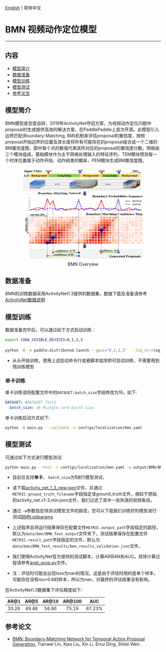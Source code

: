 [English](../../../en/model_zoo/localization/bmn.md) | 简体中文

# BMN 视频动作定位模型

---
## 内容

- [模型简介](#模型简介)
- [数据准备](#数据准备)
- [模型训练](#模型训练)
- [模型测试](#模型测试)
- [参考论文](#参考论文)


## 模型简介

BMN模型是百度自研，2019年ActivityNet夺冠方案，为视频动作定位问题中proposal的生成提供高效的解决方案，在PaddlePaddle上首次开源。此模型引入边界匹配(Boundary-Matching, BM)机制来评估proposal的置信度，按照proposal开始边界的位置及其长度将所有可能存在的proposal组合成一个二维的BM置信度图，图中每个点的数值代表其所对应的proposal的置信度分数。网络由三个模块组成，基础模块作为主干网络处理输入的特征序列，TEM模块预测每一个时序位置属于动作开始、动作结束的概率，PEM模块生成BM置信度图。

<p align="center">
<img src="https://github.com/PaddlePaddle/PaddleVideo/blob/main/docs/images/BMN.png" height=300 width=400 hspace='10'/> <br />
BMN Overview
</p>

## 数据准备

BMN的训练数据采用ActivityNet1.3提供的数据集，数据下载及准备请参考[ActivityNet数据说明](../../dataset/ActivityNet.md)

## 模型训练

数据准备完毕后，可以通过如下方式启动训练：

```bash
export CUDA_VISIBLE_DEVICES=0,1,2,3

python -B -m paddle.distributed.launch --gpus="0,1,2,3"  --log_dir=log_bmn main.py  --validate -c configs/localization/bmn.yaml
```

- 从头开始训练，使用上述启动命令行或者脚本程序即可启动训练，不需要用到预训练模型

### 单卡训练

单卡训练请将配置文件中的`DATASET.batch_size`字段修改为16，如下:

```yaml
DATASET: #DATASET field
  batch_size: 16 #single card bacth size
```

单卡训练启动方式如下:

```bash
python -B main.py  --validate -c configs/localization/bmn.yaml
```


## 模型测试

可通过如下方式进行模型测试:

```bash
python main.py --test -c configs/localization/bmn.yaml -w output/BMN/BMN_epoch_00010.pdparams -o DATASET.batch_size=1
```

- 目前仅支持**单卡**， `batch_size`为**1**进行模型测试，

-  请下载[activity\_net\_1\_3\_new.json](https://paddlemodels.bj.bcebos.com/video_detection/activity_net_1_3_new.json)文件，并通过`METRIC.ground_truth_filename`字段指定该ground_truth文件，相较于原始的activity\_net.v1-3.min.json文件，我们过滤了其中一些失效的视频条目。

- 通过 `-w`参数指定待测试模型文件的路径，您可以下载我们训练好的模型进行测试[BMN.pdparams](https://videotag.bj.bcebos.com/PaddleVideo/BMN/BMN.pdparams)

- 上述程序会将运行结果保存在配置文件`METRIC.output_path`字段指定的路径，默认为`data/bmn/BMN_Test_output`文件夹下，测试结果保存在配置文件`METRIC.result_path`字段指定的文件，默认为`data/bmn/BMN_Test_results/bmn_results_validation.json`文件。

- 我们使用ActivityNet官方提供的测试脚本，计算AR@AN和AUC。具体计算过程请参考[anet_prop.py](https://github.com/PaddlePaddle/PaddleVideo/blob/main/paddlevideo/metrics/ActivityNet/anet_prop.py)文件。

- 注：评估时可能会出现loss为nan的情况。这是由于评估时用的是单个样本，可能存在没有iou>0.6的样本，所以为nan，对最终的评估结果没有影响。

在ActivityNet1.3数据集下评估精度如下:

| AR@1 | AR@5 | AR@10 | AR@100 | AUC |
| :---: | :---: | :---: | :---: | :---: |
| 33.26 | 49.48 | 56.86 | 75.19 | 67.23% |


## 参考论文

- [BMN: Boundary-Matching Network for Temporal Action Proposal Generation](https://arxiv.org/abs/1907.09702), Tianwei Lin, Xiao Liu, Xin Li, Errui Ding, Shilei Wen.
